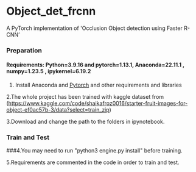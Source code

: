 # Object_det_frcnn
A PyTorch implementation of  'Occlusion Object detection using Faster R-CNN’


### Preparation

#### Requirements: Python=3.9.16 and pytorch=1.13.1, Anaconda=22.11.1 , numpy=1.23.5 , ipykernel=6.19.2


1. Install Anaconda and [Pytorch](http://pytorch.org/) and other requirements and libraries

2.The whole project has been trained with kaggle dataset from (https://www.kaggle.com/code/shaikafroz0016/starter-fruit-images-for-object-ef0ac57b-3/data?select=train_zip)

3.Download and change the path to the folders in ipynotebook.

### Train and Test

###4.You may need to run "python3 engine.py install" before training.

5.Requirements are commented in the code in order to train and test.
